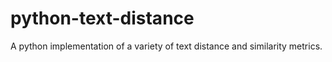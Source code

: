 # python-text-distance
 A python implementation of a variety of text distance and similarity metrics.
